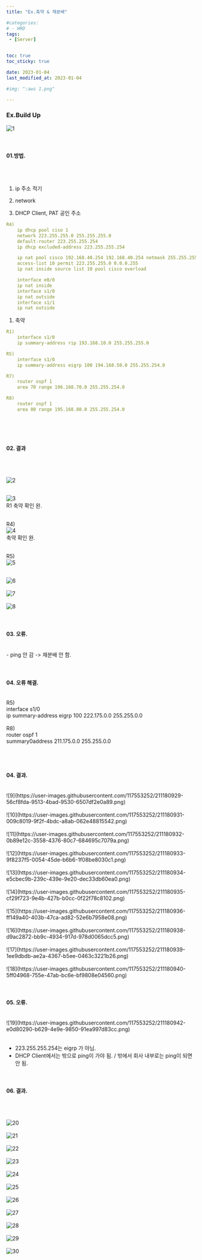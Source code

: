 ```yaml
---
title: "Ex.축약 & 재분배"

#categories:
# - HRD
tags:
 - [Server]


toc: true
toc_sticky: true

date: 2023-01-04
last_modified_at: 2023-01-04

#img: ":aws 1.png"

---
```


<!-- outline-start -->


### Ex.Build Up


![1](https://user-images.githubusercontent.com/117553252/211180918-fcc1c064-147a-4f0f-baeb-ab55dcae5d7d.png)
<br/><br/><br/>


#### 01.방법.
<br/><br/>

1. ip 주소 적기

1. network

1. DHCP Client, PAT 공인 주소
```yaml
R4)
    ip dhcp pool ciso 1
    network 223.255.255.0 255.255.255.0
    default-router 223.255.255.254
    ip dhcp excluded-address 223.255.255.254

    ip nat pool cisco 192.168.40.254 192.168.40.254 netmask 255.255.255.0
    access-list 10 permit 223.255.255.0 0.0.0.255
    ip nat inside source list 10 pool cisco overload

    interface e0/0
    ip nat inside
    interface s1/0
    ip nat outside
    interface s1/1
    ip nat outside
```

1. 축약<br/>

```yaml
R1)
    interface s1/0
    ip summary-address rip 193.168.10.0 255.255.255.0

R5)
    interface s1/0
    ip summary-address eigrp 100 194.168.50.0 255.255.254.0

R7)
    router ospf 1
    area 70 range 196.168.70.0 255.255.254.0

R8)
    router ospf 1
    area 80 range 195.168.80.0 255.255.254.0
```

<br/><br/><br/>


#### 02. 결과
<br/><br/>

![2](https://user-images.githubusercontent.com/117553252/211180920-174ed35a-8deb-44c7-9aa6-ea91d5c8f84e.png)
<br/><br/>

![3](https://user-images.githubusercontent.com/117553252/211180921-445d2f03-d8d7-4165-8595-411d862378fb.png)
<br/> R1 축약 확인 완.<br/><br/>


R4)<br/>
![4](https://user-images.githubusercontent.com/117553252/211180922-4d8bd2d8-9e15-4ae5-8c0b-9560001eff30.png)
<br/> 축약 확인 완.<br/><br/>


R5)<br/>
![5](https://user-images.githubusercontent.com/117553252/211180923-b96a7b47-6f6e-434d-8250-5c2e227667f9.png)<br/><br/>


![6](https://user-images.githubusercontent.com/117553252/211180925-1ca5d2df-f355-4205-8adc-43c388a2e100.png)<br/><br/>
![7](https://user-images.githubusercontent.com/117553252/211180926-809db304-21b9-4983-bb2d-847c310175bb.png)<br/><br/>
![8](https://user-images.githubusercontent.com/117553252/211180927-03a499c1-c39e-4c41-9d38-16a36ebaf230.png)<br/><br/><br/>



#### 03. 오류.
<br/>
- ping 안 감 -> 재분배 안 함.
<br/><br/><br/>


#### 04. 오류 해결.
<br/>
R5)<br/>
    interface s1/0<br/>
    ip summary-address eigrp 100 222.175.0.0 255.255.0.0<br/>
<br/>
R8)<br/>
    router ospf 1<br/>
    summary0address 211.175.0.0 255.255.0.0<br/>
<br/><br/><br/>



#### 04. 결과.
<br/>
![9](https://user-images.githubusercontent.com/117553252/211180929-56cf8fda-9513-4bad-9530-6507df2e0a89.png)<br/><br/>
![10](https://user-images.githubusercontent.com/117553252/211180931-009c8019-9f2f-4bdc-a8ab-062e48815542.png)<br/><br/>
![11](https://user-images.githubusercontent.com/117553252/211180932-0b89e12c-3558-4376-80c7-684695c7079a.png)<br/><br/>
![12](https://user-images.githubusercontent.com/117553252/211180933-9f8237f5-0054-45de-b6b6-1f08be8030c1.png)<br/><br/>
![13](https://user-images.githubusercontent.com/117553252/211180934-e5cbec9b-239c-439e-9e20-dec33db60ea0.png)<br/><br/>
![14](https://user-images.githubusercontent.com/117553252/211180935-cf29f723-9e4b-427b-b0cc-0f22f78c8102.png)<br/><br/>
![15](https://user-images.githubusercontent.com/117553252/211180936-ff149a40-403b-47ca-ad82-52e6b7958e08.png)<br/><br/>
![16](https://user-images.githubusercontent.com/117553252/211180938-d9ac2872-bb9c-4934-917d-978d0065dcc5.png)<br/><br/>
![17](https://user-images.githubusercontent.com/117553252/211180939-1ee9dbdb-ae2a-4367-b5ee-0463c3221b26.png)<br/><br/>
![18](https://user-images.githubusercontent.com/117553252/211180940-5ff04968-755e-47ab-bc6e-bf9808e04560.png)<br/><br/><br/>




#### 05. 오류.
<br/>
![19](https://user-images.githubusercontent.com/117553252/211180942-e0d80290-b629-4e9e-9850-91ea997d83cc.png)<br/><br/>

- 223.255.255.254는 eigrp 가 아님.
- DHCP Client에서는 밖으로 ping이 가야 됨. / 밖에서 회사 내부로는 ping이 되면 안 됨.
<br/><br/><br/>



#### 06. 결과.
<br/><br/>


![20](https://user-images.githubusercontent.com/117553252/211180944-4af10bd0-d359-49ec-902c-02fe63f78579.png)<br/><br/>
![21](https://user-images.githubusercontent.com/117553252/211180946-4c86f9f6-35a5-466f-a3d5-4b2fa7befbfa.png)<br/><br/>
![22](https://user-images.githubusercontent.com/117553252/211180947-c42cb28b-9412-45d1-a2e4-d356292e6d08.png)<br/><br/>
![23](https://user-images.githubusercontent.com/117553252/211180948-650a8c1d-1f7c-4ef9-b634-3755e3eb6065.png)<br/><br/>
![24](https://user-images.githubusercontent.com/117553252/211180949-44dfb90d-f75c-46e7-926d-c5a458bc2d09.png)<br/><br/>
![25](https://user-images.githubusercontent.com/117553252/211180950-a4636c11-0bc7-46b3-a7e4-082767b830e2.png)<br/><br/>
![26](https://user-images.githubusercontent.com/117553252/211180951-2215efbf-7ada-4752-b0cc-ad2399aa514e.png)<br/><br/>
![27](https://user-images.githubusercontent.com/117553252/211180952-e2300fd3-0afa-4146-aa60-7053d9aee7b4.png)<br/><br/>
![28](https://user-images.githubusercontent.com/117553252/211180953-55f0e5d9-bdd1-4702-b700-2e3da4257840.png)<br/><br/>
![29](https://user-images.githubusercontent.com/117553252/211180955-c0b3d5e8-df4d-4d31-b41d-e0549437928c.png)<br/><br/>
![30](https://user-images.githubusercontent.com/117553252/211180956-9ba7b61d-3b5c-485b-a032-f509fadfdda8.png)<br/><br/>
